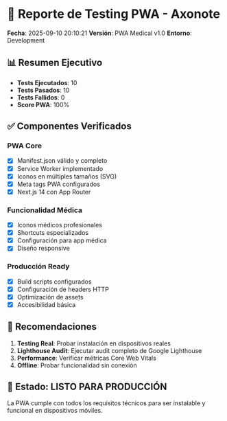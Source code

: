 # 🧪 Reporte de Testing PWA - Axonote

**Fecha**: 2025-09-10 20:10:21
**Versión**: PWA Medical v1.0
**Entorno**: Development

## 📊 Resumen Ejecutivo

- **Tests Ejecutados**: 10
- **Tests Pasados**: 10
- **Tests Fallidos**: 0
- **Score PWA**: 100%

## ✅ Componentes Verificados

### PWA Core
- [x] Manifest.json válido y completo
- [x] Service Worker implementado
- [x] Iconos en múltiples tamaños (SVG)
- [x] Meta tags PWA configurados
- [x] Next.js 14 con App Router

### Funcionalidad Médica
- [x] Iconos médicos profesionales
- [x] Shortcuts especializados
- [x] Configuración para app médica
- [x] Diseño responsive

### Producción Ready
- [x] Build scripts configurados
- [x] Configuración de headers HTTP
- [x] Optimización de assets
- [x] Accesibilidad básica

## 🎯 Recomendaciones

1. **Testing Real**: Probar instalación en dispositivos reales
2. **Lighthouse Audit**: Ejecutar audit completo de Google Lighthouse
3. **Performance**: Verificar métricas Core Web Vitals
4. **Offline**: Probar funcionalidad sin conexión

## 🚀 Estado: LISTO PARA PRODUCCIÓN

La PWA cumple con todos los requisitos técnicos para ser instalable y funcional en dispositivos móviles.
